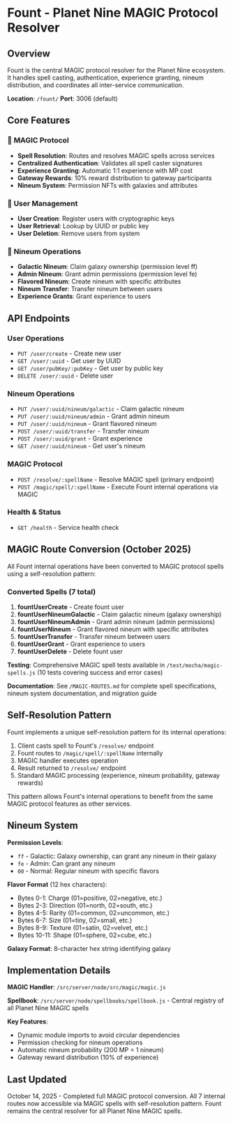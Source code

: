 # Fount - Planet Nine MAGIC Protocol Resolver

## Overview

Fount is the central MAGIC protocol resolver for the Planet Nine ecosystem. It handles spell casting, authentication, experience granting, nineum distribution, and coordinates all inter-service communication.

**Location**: `/fount/`
**Port**: 3006 (default)

## Core Features

### 🎯 **MAGIC Protocol**
- **Spell Resolution**: Routes and resolves MAGIC spells across services
- **Centralized Authentication**: Validates all spell caster signatures
- **Experience Granting**: Automatic 1:1 experience with MP cost
- **Gateway Rewards**: 10% reward distribution to gateway participants
- **Nineum System**: Permission NFTs with galaxies and attributes

### 🔐 **User Management**
- **User Creation**: Register users with cryptographic keys
- **User Retrieval**: Lookup by UUID or public key
- **User Deletion**: Remove users from system

### 💎 **Nineum Operations**
- **Galactic Nineum**: Claim galaxy ownership (permission level ff)
- **Admin Nineum**: Grant admin permissions (permission level fe)
- **Flavored Nineum**: Create nineum with specific attributes
- **Nineum Transfer**: Transfer nineum between users
- **Experience Grants**: Grant experience to users

## API Endpoints

### User Operations
- `PUT /user/create` - Create new user
- `GET /user/:uuid` - Get user by UUID
- `GET /user/pubKey/:pubKey` - Get user by public key
- `DELETE /user/:uuid` - Delete user

### Nineum Operations
- `PUT /user/:uuid/nineum/galactic` - Claim galactic nineum
- `PUT /user/:uuid/nineum/admin` - Grant admin nineum
- `PUT /user/:uuid/nineum` - Grant flavored nineum
- `POST /user/:uuid/transfer` - Transfer nineum
- `POST /user/:uuid/grant` - Grant experience
- `GET /user/:uuid/nineum` - Get user's nineum

### MAGIC Protocol
- `POST /resolve/:spellName` - Resolve MAGIC spell (primary endpoint)
- `POST /magic/spell/:spellName` - Execute Fount internal operations via MAGIC

### Health & Status
- `GET /health` - Service health check

## MAGIC Route Conversion (October 2025)

All Fount internal operations have been converted to MAGIC protocol spells using a self-resolution pattern:

### Converted Spells (7 total)
1. **fountUserCreate** - Create fount user
2. **fountUserNineumGalactic** - Claim galactic nineum (galaxy ownership)
3. **fountUserNineumAdmin** - Grant admin nineum (admin permissions)
4. **fountUserNineum** - Grant flavored nineum with specific attributes
5. **fountUserTransfer** - Transfer nineum between users
6. **fountUserGrant** - Grant experience to users
7. **fountUserDelete** - Delete fount user

**Testing**: Comprehensive MAGIC spell tests available in `/test/mocha/magic-spells.js` (10 tests covering success and error cases)

**Documentation**: See `/MAGIC-ROUTES.md` for complete spell specifications, nineum system documentation, and migration guide

## Self-Resolution Pattern

Fount implements a unique self-resolution pattern for its internal operations:

1. Client casts spell to Fount's `/resolve/` endpoint
2. Fount routes to `/magic/spell/:spellName` internally
3. MAGIC handler executes operation
4. Result returned to `/resolve/` endpoint
5. Standard MAGIC processing (experience, nineum probability, gateway rewards)

This pattern allows Fount's internal operations to benefit from the same MAGIC protocol features as other services.

## Nineum System

**Permission Levels**:
- `ff` - Galactic: Galaxy ownership, can grant any nineum in their galaxy
- `fe` - Admin: Can grant any nineum
- `00` - Normal: Regular nineum with specific flavors

**Flavor Format** (12 hex characters):
- Bytes 0-1: Charge (01=positive, 02=negative, etc.)
- Bytes 2-3: Direction (01=north, 02=south, etc.)
- Bytes 4-5: Rarity (01=common, 02=uncommon, etc.)
- Bytes 6-7: Size (01=tiny, 02=small, etc.)
- Bytes 8-9: Texture (01=satin, 02=velvet, etc.)
- Bytes 10-11: Shape (01=sphere, 02=cube, etc.)

**Galaxy Format**: 8-character hex string identifying galaxy

## Implementation Details

**MAGIC Handler**: `/src/server/node/src/magic/magic.js`

**Spellbook**: `/src/server/node/spellbooks/spellbook.js` - Central registry of all Planet Nine MAGIC spells

**Key Features**:
- Dynamic module imports to avoid circular dependencies
- Permission checking for nineum operations
- Automatic nineum probability (200 MP = 1 nineum)
- Gateway reward distribution (10% of experience)

## Last Updated
October 14, 2025 - Completed full MAGIC protocol conversion. All 7 internal routes now accessible via MAGIC spells with self-resolution pattern. Fount remains the central resolver for all Planet Nine MAGIC spells.
